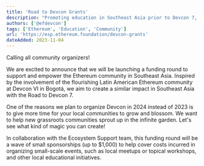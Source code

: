 ```yaml
---
title: 'Road to Devcon Grants'
description: "Promoting education in Southeast Asia prior to Devcon 7, by offering (financial) support for meetups, events, and other educational initiatives happening along the Road to Devcon."
authors: ['@efdevcon']
tags: ['Ethereum', 'Education', 'Community']
url: 'https://esp.ethereum.foundation/devcon-grants'
dateAdded: 2023-11-04
---
```


Calling all community organizers!

We are excited to announce that we will be launching a funding round to support and empower the Ethereum community in Southeast Asia. Inspired by the involvement of the flourishing Latin American Ethereum community at Devcon VI in Bogotá, we aim to create a similar impact in Southeast Asia with the Road to Devcon 7.

One of the reasons we plan to organize Devcon in 2024 instead of 2023 is to give more time for your local communities to grow and blossom. We want to help new grassroots communities sprout up in the infinite garden. Let's see what kind of magic you can create!

In collaboration with the Ecosystem Support team, this funding round will be a wave of small sponsorships (up to $1,000) to help cover costs incurred in organizing small-scale events, such as local meetups or topical workshops, and other local educational initiatives.